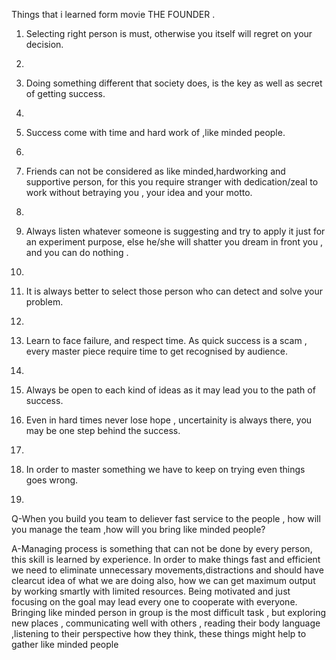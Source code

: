 Things that i learned form movie THE FOUNDER .

1) Selecting right person is must, otherwise you itself will regret on your decision.
2) 
3) Doing something different that society does, is the key as well as secret of getting success.
4) 
5) Success come with time and hard work of ,like minded people.
6) 
7) Friends can not be considered as like minded,hardworking and supportive person, for this you require stranger with dedication/zeal to work without betraying you , your idea and your motto.
8) 
9) Always listen whatever someone is suggesting and try to apply it just for an experiment purpose, else he/she will shatter you dream in front you , and you can do nothing .
10) 
11) It is always better to select those person who can detect and solve your problem.
12) 
13) Learn to face failure, and respect time. As quick success is a scam , every master piece require time to get recognised by audience.
14) 
15) Always be open to each kind of ideas as it may lead you to the path of success.

17) Even in hard times never lose hope , uncertainity is always there, you may be one step behind the success.
18) 
19) In order to master something we have to keep on trying even things goes wrong.
20) 

Q-When you build you team to deliever fast service to the people , how  will you manage the team ,how will you bring like minded people?

A-Managing process is something that can not be done by every person, this skill is learned by experience. In order to make things fast and efficient we need to eliminate unnecessary movements,distractions and should have clearcut idea of what we are doing also, how we can get maximum output by working smartly with limited resources.
Being motivated and just focusing on the goal may lead every one to cooperate with everyone. Bringing like minded person in group is the most difficult task , but exploring new places , communicating well with others , reading their body language ,listening to their perspective how they think, these things might help to gather like minded people
